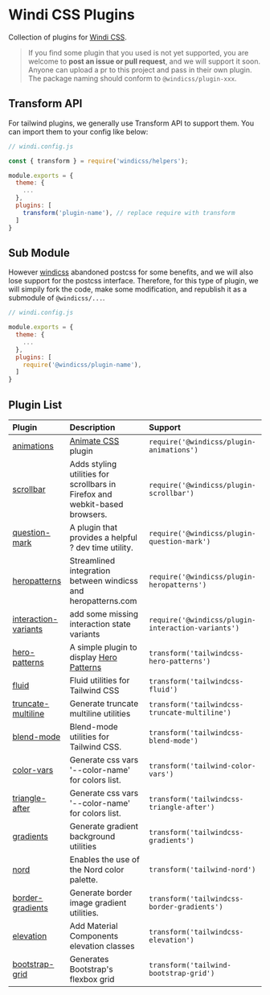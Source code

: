 # Windi CSS Plugins

Collection of plugins for [Windi CSS](https://github.com/windicss/windicss).

> If you find some plugin that you used is not yet supported, you are welcome to **post an issue or pull request**, and we will support it soon. Anyone can upload a pr to this project and pass in their own plugin. The package naming should conform to `@windicss/plugin-xxx`.

## Transform API

For tailwind plugins, we generally use Transform API to support them. You can import them to your config like below:

```js
// windi.config.js

const { transform } = require('windicss/helpers');

module.exports = {
  theme: {
    ...
  },
  plugins: [
    transform('plugin-name'), // replace require with transform
  ]
}
```

## Sub Module

However [windicss](https://github.com/windicss/windicss) abandoned postcss for some benefits, and we will also lose support for the postcss interface. Therefore, for this type of plugin, we will simpily fork the code, make some modification, and republish it as a submodule of `@windicss/...`.

```js
// windi.config.js

module.exports = {
  theme: {
    ...
  },
  plugins: [
    require('@windicss/plugin-name'),
  ]
}
```

## Plugin List

| Plugin                    | Description                                                  | Support       |
| :------------------------ | :----------------------------------------------------------- | :------------ |
| [animations](https://github.com/windicss/plugins/tree/main/packages/animations) | [Animate CSS](https://github.com/animate-css/animate.css) plugin | `require('@windicss/plugin-animations')` |
| [scrollbar](https://github.com/windicss/plugins/tree/main/packages/scrollbar) | Adds styling utilities for scrollbars in Firefox and webkit-based browsers. | `require('@windicss/plugin-scrollbar')` |
| [question-mark](https://github.com/windicss/plugins/tree/main/packages/question-mark) | A plugin that provides a helpful ? dev time utility. | `require('@windicss/plugin-question-mark')` |
| [heropatterns](https://github.com/windicss/plugins/tree/main/packages/heropatterns) | Streamlined integration between windicss and heropatterns.com | `require('@windicss/plugin-heropatterns')` |
| [interaction-variants](https://github.com/windicss/plugins/tree/main/packages/interaction-variants) | add some missing interaction state variants | `require('@windicss/plugin-interaction-variants')` |
| [hero-patterns](https://github.com/svengau/tailwindcss-hero-patterns) | A simple plugin to display [Hero Patterns](http://www.heropatterns.com/) | `transform('tailwindcss-hero-patterns')` |
| [fluid](https://github.com/bradlc/tailwindcss-fluid) | Fluid utilities for Tailwind CSS | `transform('tailwindcss-fluid')` |
| [truncate-multiline](https://github.com/jhta/tailwindcss-truncate-multiline) | Generate truncate multiline utilities | `transform('tailwindcss-truncate-multiline')` |
| [blend-mode](https://github.com/hacknug/tailwindcss-blend-mode) | Blend-mode utilities for Tailwind CSS. | `transform('tailwindcss-blend-mode')` |
| [color-vars](https://github.com/n1kk/tailwind-color-vars) | Generate css vars '--color-name' for colors list. | `transform('tailwind-color-vars')` |
| [triangle-after](https://github.com/chrisrowe/tailwindcss-triangle-after) | Generate css vars '--color-name' for colors list. | `transform('tailwindcss-triangle-after')` |
| [gradients](https://github.com/benface/tailwindcss-gradients) | Generate gradient background utilities | `transform('tailwindcss-gradients')` |
| [nord](https://github.com/crumb1e/tailwind-nord) | Enables the use of the Nord color palette. | `transform('tailwind-nord')` |
| [border-gradients](https://github.com/cossssmin/tailwindcss-border-gradients) | Generate border image gradient utilities. | `transform('tailwindcss-border-gradients')` |
| [elevation](https://github.com/jonaskay/tailwindcss-elevation) | Add Material Components elevation classes | `transform('tailwindcss-elevation')` |
| [bootstrap-grid](https://github.com/karolis-sh/tailwind-bootstrap-grid) | Generates Bootstrap's flexbox grid | `transform('tailwind-bootstrap-grid')` |
